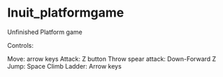 Inuit_platformgame
==================

Unfinished Platform game


Controls:

Move: arrow keys
Attack: Z button
Throw spear attack: Down-Forward Z
Jump: Space
Climb Ladder: Arrow keys

